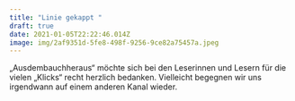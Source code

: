 ```yaml
---
title: "Linie gekappt "
draft: true
date: 2021-01-05T22:22:46.014Z
image: img/2af9351d-5fe8-498f-9256-9ce82a75457a.jpeg
---
```





„Ausdembauchheraus“  möchte sich bei den Leserinnen und Lesern für die vielen „Klicks“ recht herzlich bedanken. Vielleicht begegnen wir uns irgendwann auf einem anderen Kanal wieder.